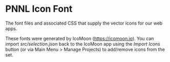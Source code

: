 PNNL Icon Font
==============

The font files and associated CSS that supply the vector icons for our web apps.

These fonts were generated by IcoMoon (https://icomoon.io).  You can import *src/selection.json* back to the IcoMoon app using the *Import Icons* button (or via Main Menu > Manage Projects) to add/remove icons from the set.
